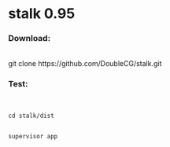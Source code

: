 # stalk 0.95

<h3>Download:</h3>
<br>
git clone https://github.com/DoubleCG/stalk.git

<h3>Test:</h3>
<br>
<code> 
cd stalk/dist
<br>
supervisor app
</code>
